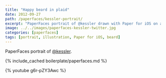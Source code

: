 ```yaml
---
title: "Happy beard in plaid"
date: 2012-09-27
path: /paperfaces/kessler-portrait/
excerpt: "PaperFaces portrait of @kessler drawn with Paper for iOS on an iPad."
image: ../../images/paperfaces-kessler-twitter.jpg
categories: [paperfaces]
tags: [portrait, illustration, Paper for iOS, beard]
---
```


PaperFaces portrait of [@kessler](https://twitter.com/kessler).

{% include_cached boilerplate/paperfaces.md %}

{% youtube g6r-pZY3Awc %}
